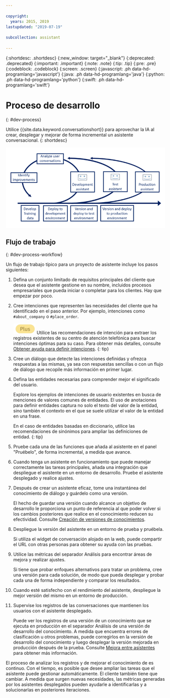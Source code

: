 ```yaml
---

copyright:
  years: 2015, 2019
lastupdated: "2019-07-19"

subcollection: assistant

---
```


{:shortdesc: .shortdesc}
{:new_window: target="_blank"}
{:deprecated: .deprecated}
{:important: .important}
{:note: .note}
{:tip: .tip}
{:pre: .pre}
{:codeblock: .codeblock}
{:screen: .screen}
{:javascript: .ph data-hd-programlang='javascript'}
{:java: .ph data-hd-programlang='java'}
{:python: .ph data-hd-programlang='python'}
{:swift: .ph data-hd-programlang='swift'}

# Proceso de desarrollo
{: #dev-process}

Utilice {{site.data.keyword.conversationshort}} para aprovechar la IA al crear, desplegar y mejorar de forma incremental un asistente conversacional.
{: shortdesc}

![Muestra el flujo de los pasos de desarrollo, desde el desarrollo de datos de entrenamiento hasta el despliegue en producción](images/dev-process.png)

## Flujo de trabajo
{: #dev-process-workflow}

Un flujo de trabajo típico para un proyecto de asistente incluye los pasos siguientes:

1.  Defina un conjunto limitado de requisitos principales del cliente que desea que el asistente gestione en su nombre, incluidos procesos empresariales que pueda iniciar o completar para los clientes. Hay que empezar por poco.
1.  Cree intenciones que representen las necesidades del cliente que ha identificado en el paso anterior. Por ejemplo, intenciones como `#about_company` o `#place_order`.

    ![Solo plan Plus o Premium](images/plus.png) Utilice las
recomendaciones de intención para extraer los registros existentes de su centro de atención telefónica para buscar intenciones óptimas para su caso. Para obtener más detalles, consulte [Obtener ayuda para definir intenciones](/docs/services/assistant?topic=assistant-intent-recommendations).
    {: tip}

1.  Cree un diálogo que detecte las intenciones definidas y ofrezca respuestas a las mismas, ya sea con respuestas sencillas o con un flujo de diálogo que recopile más información en primer lugar.
1.  Defina las entidades necesarias para comprender mejor el significado del usuario.

    Explore los ejemplos de intenciones de usuario existentes en busca de menciones de valores comunes de entidades. El uso de anotaciones para definir entidades captura no solo el texto del valor de la entidad, sino también el contexto en el que se suele utilizar el valor de la entidad en una frase.

    En el caso de entidades basadas en diccionario, utilice las recomendaciones de sinónimos para ampliar las definiciones de entidad.
    {: tip}

1.  Pruebe cada una de las funciones que añada al asistente en el panel "Pruébelo", de forma incremental, a medida que avance.
1.  Cuando tenga un asistente en funcionamiento que puede manejar correctamente las tareas principales, añada una integración que despliegue el asistente en un entorno de desarrollo. Pruebe el asistente desplegado y realice ajustes.

1.  Después de crear un asistente eficaz, tome una instantánea del conocimiento de diálogo y guárdelo como una versión.

    El hecho de guardar una versión cuando alcance un objetivo de desarrollo le proporciona un punto de referencia al que poder volver si los cambios posteriores que realice en el conocimiento reducen su efectividad. Consulte [Creación de versiones de conocimientos](/docs/services/assistant?topic=assistant-versions).
1.  Despliegue la versión del asistente en un entorno de prueba y pruébela.

    Si utiliza el widget de conversación alojado en la web, puede compartir el URL con otras personas para obtener su ayuda con las pruebas.
1.  Utilice las métricas del separador Análisis para encontrar áreas de mejora y realizar ajustes.

    Si tiene que probar enfoques alternativos para tratar un problema, cree una versión para cada solución, de modo que pueda desplegar y probar cada una de forma independiente y comparar los resultados.
1.  Cuando esté satisfecho con el rendimiento del asistente, despliegue la mejor versión del mismo en un entorno de producción.
1.  Supervise los registros de las conversaciones que mantienen los usuarios con el asistente desplegado.

    Puede ver los registros de una versión de un conocimiento que se ejecuta en producción en el separador Análisis de una versión de desarrollo del conocimiento. A medida que encuentra errores de clasificación u otros problemas, puede corregirlos en la versión de desarrollo del conocimiento y luego desplegar la versión mejorada en producción después de la prueba. Consulte [Mejora entre asistentes](/docs/services/assistant?topic=assistant-logs#logs-deploy-id) para obtener más información.

El proceso de analizar los registros y de mejorar el conocimiento de es continuo. Con el tiempo, es posible que desee ampliar las tareas que el asistente puede gestionar automáticamente. El cliente también tiene que cambiar. A medida que surgen nuevas necesidades, las métricas generadas por los asistentes desplegados pueden ayudarle a identificarlas y a solucionarlas en posteriores iteraciones.
